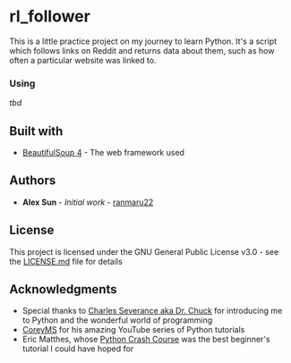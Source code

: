 # rl_follower

This is a little practice project on my journey to learn Python. It's a script which follows links on Reddit and returns data about them, such as how often a particular website was linked to. 

### Using

*tbd*

## Built with

* [BeautifulSoup 4](https://www.crummy.com/software/BeautifulSoup/) - The web framework used

## Authors

* **Alex Sun** - *Initial work* - [ranmaru22](https://github.com/ranmaru22)

## License

This project is licensed under the GNU General Public License v3.0 - see the [LICENSE.md](LICENSE.md) file for details

## Acknowledgments

* Special thanks to [Charles Severance aka Dr. Chuck](http://www.dr-chuck.com/) for introducing me to Python and the wonderful world of programming
* [CoreyMS](https://coreyms.com/) for his amazing YouTube series of Python tutorials
* Eric Matthes, whose [Python Crash Course](https://ehmatthes.github.io/pcc/) was the best beginner's tutorial I could have hoped for

